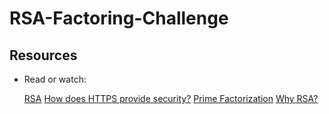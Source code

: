 # RSA-Factoring-Challenge 

<!-- <video src="https://youtu.be/tGSUjuSBt1A"></video> -->

[](https://youtu.be/tGSUjuSBt1A)

## Resources

- Read or watch:

    [RSA](https://intranet.alxswe.com/rltoken/VvijGiyWnPt8LDZjICgl1w)
    [How does HTTPS provide security?](https://intranet.alxswe.com/rltoken/vNd9XWDEu1mgexyIGDMaXQ)
    [Prime Factorization](https://intranet.alxswe.com/rltoken/kYixcru2uFRtLzb29NjiHg)
   [Why RSA?](https://intranet.alxswe.com/rltoken/JM9Zrnja-XCQwm5kEzr_xA)
